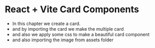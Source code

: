# React + Vite Card Components 
- In this chapter we create a card.
- and by importing the card we make the multiple card 
- and also we apply some css to make a beautiful card component
- and also importing the image from assets folder
